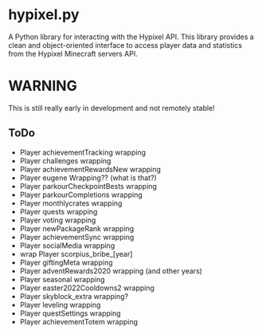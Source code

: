 # hypixel.py

A Python library for interacting with the Hypixel API. This library provides a clean and object-oriented interface to access player data and statistics from the Hypixel Minecraft servers API.

# WARNING
This is still really early in development and not remotely stable!

## ToDo
- Player achievementTracking wrapping
- Player challenges wrapping
- Player achievementRewardsNew wrapping
- Player eugene Wrapping?? (what is that?)
- Player parkourCheckpointBests wrapping
- Player parkourCompletions wrapping
- Player monthlycrates wrapping
- Player quests wrapping
- Player voting wrapping
- Player newPackageRank wrapping
- Player achievementSync wrapping
- Player socialMedia wrapping
- wrap Player scorpius_bribe_[year]
- Player giftingMeta wrapping
- Player adventRewards2020 wrapping (and other years)
- Player seasonal wrapping
- Player easter2022Cooldowns2 wrapping
- Player skyblock_extra wrapping?
- Player leveling wrapping
- Player questSettings wrapping
- Player achievementTotem wrapping